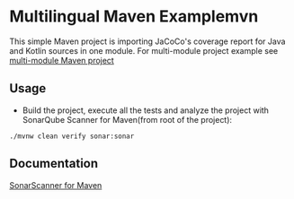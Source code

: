 # Multilingual Maven Examplemvn

This simple Maven project is importing JaCoCo's coverage report for Java and Kotlin sources in one module. For multi-module project example 
see [multi-module Maven project](../maven-multimodule/README.md)
        
## Usage

* Build the project, execute all the tests and analyze the project with SonarQube Scanner for Maven(from root  of the project):

```shell
./mvnw clean verify sonar:sonar
```

## Documentation

[SonarScanner for Maven](https://docs.sonarqube.org/latest/analysis/scan/sonarscanner-for-maven/)
